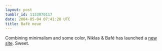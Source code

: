 ```yaml
---
layout: post
tumblr_id: 1133070117  
date: 2004-05-04 07:41:20 UTC
title: Bafé neue
---
```


Combining minimalism and some color, Niklas &#38; Bafé has launched a <a href="http://www.bafe.nu/productions/" target="_blank">new site</a>. Sweet.
